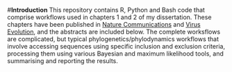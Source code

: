 #__Introduction__
This repository contains R, Python and Bash code that comprise workflows used in chapters 1 and 2 of my dissertation. These chapters have been published in [Nature Communications](https://www.nature.com/articles/s41467-024-51018-0) and [Virus Evolution](https://academic.oup.com/ve/article/11/1/veae116/7934600), and the abstracts are included below. The complete worksflows are complicated, but typical phylogenetics/phylodynamics workflows that involve accessing sequences using specific inclusion and exclusion criteria, processing them using various Bayesian and maximum likelihood tools, and summarising and reporting the results.  

